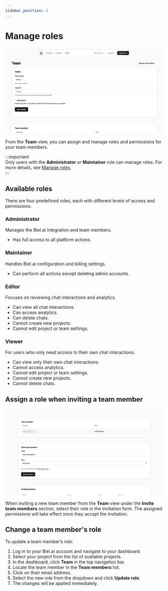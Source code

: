 ```yaml
---
sidebar_position: 2
---
```


# Manage roles

![Manage roles](./images/manage-team.png)

From the **Team** view, you can assign and manage roles and permissions for your team members.

:::important  
Only users with the **Administrator** or **Maintainer** role can manage roles. For more details, see [Manage roles](roles.md).  
:::

## Available roles  

There are four predefined roles, each with different levels of access and permissions.  

### Administrator

Manages the Biel.ai integration and team members.  

* Has full access to all platform actions.  

### Maintainer  

Handles Biel.ai configuration and billing settings.  

* Can perform all actions except deleting admin accounts.  

### Editor  

Focuses on reviewing chat interactions and analytics.  

* Can view all chat interactions.  
* Can access analytics.  
* Can delete chats.  
* Cannot create new projects.
* Cannot edit project or team settings.  

### Viewer  

For users who only need access to their own chat interactions.  

* Can view only their own chat interactions.  
* Cannot access analytics.  
* Cannot edit project or team settings. 
* Cannot create new projects.
* Cannot delete chats.  

## Assign a role when inviting a team member

![Manage roles](./images/send-invitation.png)

When inviting a new team member from the **Team** view under the **Invite team members** section, select their role in the invitation form. The assigned permissions will take effect once they accept the invitation.

## Change a team member's role  

To update a team member’s role:  

1. Log in to your Biel.ai account and navigate to your dashboard.
2. Select your project from the list of available projects.
3. In the dashboard, click **Team** in the top navigation bar.
4. Locate the team member in the **Team members** list.  
5. Click on their email address.  
6. Select the new role from the dropdown and click **Update role**.  
7. The changes will be applied immediately.  
